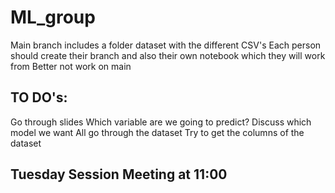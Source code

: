 # ML_group

Main branch includes a folder dataset with the different CSV's 
Each person should create their branch and also their own notebook which they will work from
Better not work on main 


## TO DO's:
Go through slides 
Which variable are we going to predict?
Discuss which model we want 
All go through the dataset
Try to get the columns of the dataset 

## Tuesday Session Meeting at 11:00
